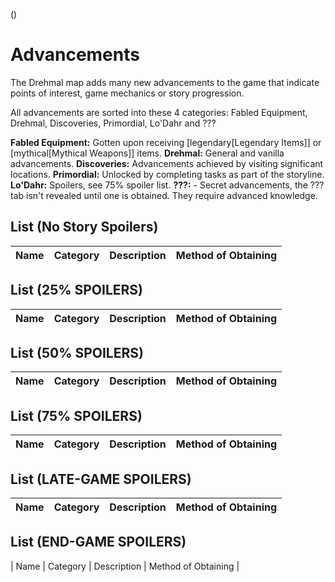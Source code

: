 ()

# Advancements

The Drehmal map adds many new advancements to the game that indicate points of interest, game mechanics or story progression.

All advancements are sorted into these 4 categories: Fabled Equipment, Drehmal, Discoveries, Primordial, Lo'Dahr and ???

**Fabled Equipment:** Gotten upon receiving [legendary[Legendary Items]] or [mythical[Mythical Weapons]] items.
**Drehmal:** General and vanilla advancements.
**Discoveries:** Advancements achieved by visiting significant locations.
**Primordial:** Unlocked by completing tasks as part of the storyline.
**Lo'Dahr:** Spoilers, see 75% spoiler list.
**???:** - Secret advancements, the ??? tab isn't revealed until one is obtained. They require advanced knowledge.


## List (No Story Spoilers)

| Name | Category | Description | Method of Obtaining |
|-|-|-|-|

## List (25% SPOILERS)

| Name | Category | Description | Method of Obtaining |
|-|-|-|-|

## List (50% SPOILERS)

| Name | Category | Description | Method of Obtaining |
|-|-|-|-|

## List (75% SPOILERS)

| Name | Category | Description | Method of Obtaining |
|-|-|-|-|

## List (LATE-GAME SPOILERS)

| Name | Category | Description | Method of Obtaining |
|-|-|-|-|

## List (END-GAME SPOILERS)

| Name | Category | Description | Method of Obtaining |


